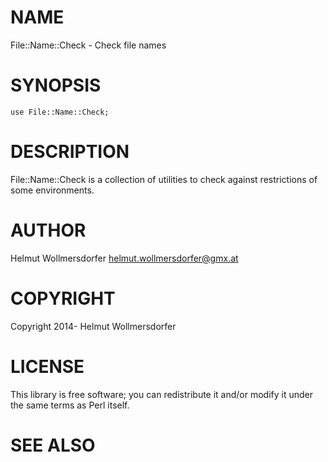 # NAME

File::Name::Check - Check file names

# SYNOPSIS

    use File::Name::Check;

# DESCRIPTION

File::Name::Check is a collection of utilities to check against restrictions of some environments.

# AUTHOR

Helmut Wollmersdorfer <helmut.wollmersdorfer@gmx.at>

# COPYRIGHT

Copyright 2014- Helmut Wollmersdorfer

# LICENSE

This library is free software; you can redistribute it and/or modify
it under the same terms as Perl itself.

# SEE ALSO
